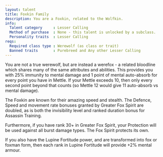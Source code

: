 ```yaml
---
layout: talent
title: Foxkin Family
description: You are a Foxkin, related to the Wolfkin.
info:
  Talent category     : Lesser Calling
  Method of purchase  : None - this talent is unlocked by a subclass.
  Personality traits  : Lesser Calling
reqs:
  Required class type : Werewolf (as class or trait)
  Banned traits       : Purebreed and Any other Lesser Calling
---
```


You are not a true werewolf, but are instead a werefox - a related bloodline
which shares many of the same attributes and abilities.  This provides you with
25% immunity to mental damage and 1 point of mental auto-absorb for every point
you have in Mettle.  If your Mettle exceeds 10, then only every second point
beyond that counts (so Mettle 12 would give 11 auto-absorb vs mental damage).

The Foxkin are known for their amazing speed and stealth.  The Defence, Speed
and movement rate bonuses granted by Greater Fox Spirit are doubled, as is both
the invisibility level and ranked duration bonus for Assassin Training.

Furthermore, if you have rank 30+ in Greater Fox Spirit, your Protection will
be used against all burst damage types.  The Fox Spirit protects its own.

If you also have the Lupine Fortitude power, and are transformed into fox or
foxman form, then each rank in Lupine Fortitude will provide +2% mental armour.
